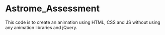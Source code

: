 # Astrome_Assessment


This code is to create an animation using HTML, CSS and JS without using any animation libraries and jQuery.

